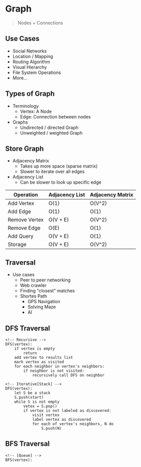 # Graph

> Nodes + Connections

## Use Cases

-   Social Networks
-   Location / Mapping
-   Routing Algorithm
-   Visual Hierarchy
-   File System Operations
-   More...

## Types of Graph

-   Terminology
    -   Vertex: A Node
    -   Edge: Connection between nodes
-   Graphs
    -   Undirected / directed Graph
    -   Unweighted / weighted Graph

## Store Graph

-   Adjacency Matrix
    -   Takes up more space (sparse matrix)
    -   Slower to iterate over all edges
-   Adjacency List
    -   Can be slower to look up specific edge

| Operation     | Adjacency List | Adjacency Matrix |
| ------------- | -------------- | ---------------- |
| Add Vertex    | O(1)           | O(V^2)           |
| Add Edge      | O(1)           | O(1)             |
| Remove Vertex | O(V + E)       | O(V^2)           |
| Remove Edge   | O(E)           | O(1)             |
| Add Query     | O(V + E)       | O(1)             |
| Storage       | O(V + E)       | O(V^2)           |

## Traversal

-   Use cases
    -   Peer to peer networking
    -   Web crawler
    -   Finding "closest" matches
    -   Shortes Path
        -   GPS Navigation
        -   Solving Maze
        -   AI

## DFS Traversal

```
<!-- Recursive -->
DFS(vertex):
    if vertex is empty
        return
    add vertex to results list
    mark vertex as visited
    for each neighbor in vertex's neighbors:
        if neighbor is not visited:
            recursively call DFS on neighbor

<!-- Iterative[Stack] -->
DFS(vertex):
    let S be a stack
    S.push(start)
    while S is not empty
        vetex = S.pop()
        if vertex is not labeled as discovered:
            visit vertex
            label vertex as discovered
            for each of vertex's neighbors, N do 
                S.push(N)
```

## BFS Traversal
``` 
<!-- [Queue] -->
BFS(vertex): 
    
```